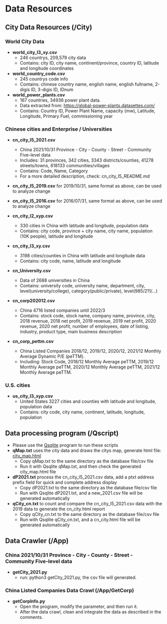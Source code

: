 # Data Resources

## City Data Resources (/City)

### World City Data
- **world_city_l3_xy.csv**
  - 246 countrys, 209,579 city data
  - Contains: city ID, city name, continent/province, country ID, latitude and longitude coordinates
- **world_country_code.csv**
  - 245 countrys code info
  - Contains: chinese country name, english name, english fullname, 2-digis ID, 3-digis ID, IDnum
- **world_power_plants.csv**
  - 167 countries, 34936 power plant data.
  - Data extracted from: https://global-power-plants.datasettes.com/
  - Contains: Country ID, Power Plant Name, capacity (mw), Latitude, Longitude, Primary Fuel, commissioning year

### Chinese cities and Enterprise / Universities
- **cn_city_l5_2021.csv**
  - China 2021/10/31 Province - City - County - Street - Community Five-level data
  - Includes: 31 provinces, 342 cities, 3343 districts/counties, 41278 streets/towns, 618133 communities/villages
  - Contains: Code, Name, Category
  - For a more detailed description, check: cn_city_l5_README.md
- **cn_city_l5_2019.csv** for 2019/10/31, same format as above, can be used to analyze change
- **cn_city_l5_2016.csv** for 2016/07/31, same format as above, can be used to analyze change

- **cn_city_l2_xyp.csv**
  - 330 cities in China with latitude and longitude, population data
  - Contains: city code, province + city name, city name, population (10K people), latitude and longitude

- **cn_city_l3_xy.csv**
  - 3198 cities/counties in China with latitude and longitude data
  - Contains: city code, name, latitude and longitude

- **cn_University.csv**
  - Data of 2688 universities in China
  - Contains: university code, university name, department, city, level(university/college), category(public/private), level(985/211/...)

- **cn_corp202012.csv**
  - China 4716 listed companies until 2022/3
  - Contains: stock code, stock name, company name, province, city, 2018 revenue, 2018 net profit, 2019 revenue, 2019 net profit, 2020 revenue, 2020 net profit, number of employees, date of listing, industry, product type, main business description

- **cn_corp_pettm.csv**
  - China Listed Companies 2018/12, 2019/12, 2020/12, 2021/12 Monthly Average Dynamic P/E (peTTM).
  - Including: Stock Code, 2018/12 Monthly Average peTTM, 2019/12 Monthly Average peTTM, 2020/12 Monthly Average peTTM, 2021/12 Monthly Average peTTM.


### U.S. cities
- **us_city_l3_xyp.csv**
  - United States 3227 cities and counties with latitude and longitude, population data
  - Contains: city code, city name, continent, latitude, longitude, population


## Data processing program (/Qscript)
- Please use the [Qsqlite](https://github.com/wolf71/Qsqlite) program to run these scripts 
- **qMap.txt** uses the city data and draws the citys map, generate html file: [city_map.html](Qscript/city_map.html)
  - Copy qMap.txt to the same directory as the database file/csv file
  - Run it with Qsqlite qMap.txt, and then check the generated city_map.html file
- **dP2021.txt** process the cn_city_l5_2021.csv data, add a ptxt address prefix field for quick and complete address display
  - Copy dP2021.txt to the same directory as the database file/csv file
  - Run with Qsqlite dP2021.txt, and a new_2021.csv file will be generated automatically
- **qCity_cn.txt** to count and compare the cn_city_l5_2021.csv data with the 2019 data to generate the cn_city.html report
  - Copy qCity_cn.txt to the same directory as the database file/csv file
  - Run with Qsqlite qCity_cn.txt, and a cn_city.html file will be generated automatically


## Data Crawler (/App)
### China 2021/10/31 Province - City - County - Street - Community Five-level data
- **getCity_2021.py**
  - run: python3 getCity_2021.py, the csv file will generated.
### China Listed Companies Data Crawl (/App/GetCorp)
- **getCorpInfo.py**
  - Open the program, modify the parameter, and then run it.
  - After the data crawl, clean and integrate the data as described in the comments.

